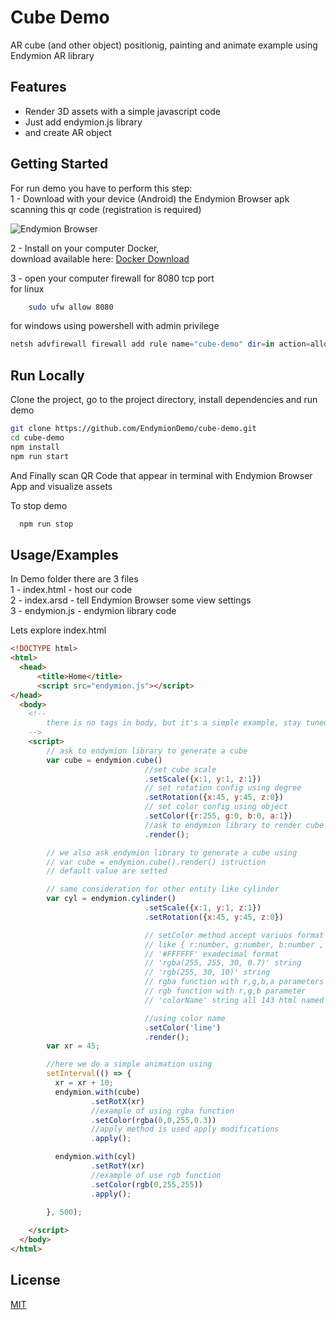 
# Cube Demo

AR cube (and other object) positionig, painting and animate example using Endymion AR library



## Features

- Render 3D assets with a simple javascript code
- Just add endymion.js library
- and create AR object 


## Getting Started

For run demo you have to perform this step:   
1 - Download with your device (Android) the Endymion Browser apk scanning this qr code (registration is required)   

![Endymion Browser](https://endymion.tech/endymion-address-qrcode-300x300.png)      



2 - Install on your computer Docker,         
    download available here: [Docker Download](https://docs.docker.com/desktop/)

3 - open your computer firewall for 8080 tcp port   
for linux
```bash
    sudo ufw allow 8080
```
for windows using powershell with admin privilege
```powershell
netsh advfirewall firewall add rule name="cube-demo" dir=in action=allow protocol=TCP localport=8080
```
    
## Run Locally

Clone the project, go to the project directory, install dependencies and run demo

```bash
git clone https://github.com/EndymionDemo/cube-demo.git   
cd cube-demo    
npm install   
npm run start   

```

And Finally scan QR Code that appear in terminal with Endymion Browser App and visualize assets


To stop demo    

```bash
  npm run stop
```

## Usage/Examples
In Demo folder there are 3 files        
1 - index.html - host our code      
2 - index.arsd - tell Endymion Browser some view settings       
3 - endymion.js - endymion library code

Lets explore index.html
```html
<!DOCTYPE html>
<html>
  <head>
      <title>Home</title>
      <script src="endymion.js"></script>
</head>
  <body>
    <!-- 
        there is no tags in body, but it's a simple example, stay tuned for html part!
    -->
    <script>
        // ask to endymion library to generate a cube
        var cube = endymion.cube()
                              //set cube scale
                              .setScale({x:1, y:1, z:1})
                              // set rotation config using degree
                              .setRotation({x:45, y:45, z:0})
                              // set color config using object
                              .setColor({r:255, g:0, b:0, a:1})
                              //ask to endymion library to render cube configured
                              .render();

        // we also ask endymion library to generate a cube using
        // var cube = endymion.cube().render() istruction
        // default value are setted

        // same consideration for other entity like cylinder
        var cyl = endymion.cylinder()
                              .setScale({x:1, y:1, z:1})
                              .setRotation({x:45, y:45, z:0})

                              // setColor method accept variuos format for color
                              // like { r:number, g:number, b:number , a:number} object
                              // '#FFFFFF' exadecimal format
                              // 'rgba(255, 255, 30, 0.7)' string
                              // 'rgb(255, 30, 10)' string
                              // rgba function with r,g,b,a parameters
                              // rgb function with r,g,b parameter
                              // 'colorName' string all 143 html named color

                              //using color name
                              .setColor('lime')
                              .render();
        var xr = 45;

        //here we do a simple animation using 
        setInterval(() => {
          xr = xr + 10;
          endymion.with(cube)
                  .setRotX(xr)
                  //example of using rgba function
                  .setColor(rgba(0,0,255,0.3))
                  //apply method is used apply modifications
                  .apply();

          endymion.with(cyl)
                  .setRotY(xr)
                  //example of use rgb function
                  .setColor(rgb(0,255,255))
                  .apply();

        }, 500);
        
    </script>
  </body>
</html>
```


## License

[MIT](https://choosealicense.com/licenses/mit/)

